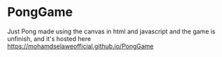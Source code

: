 # PongGame
Just Pong made using the canvas in html and javascript and the game is unfinish, and it's hosted here
https://mohamdselaweofficial.github.io/PongGame
